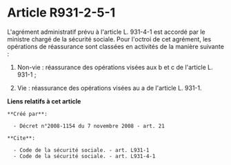 # Article R931-2-5-1

L'agrément administratif prévu à l'article L. 931-4-1 est accordé par le ministre chargé de la sécurité sociale. Pour
l'octroi de cet agrément, les opérations de réassurance sont classées en activités de la manière suivante : 

1. Non-vie : réassurance des opérations visées aux b et c de l'article L. 931-1 ; 

2. Vie : réassurance des opérations visées au a de l'article L. 931-1.

**Liens relatifs à cet article**

	**Créé par**:

	  - Décret n°2008-1154 du 7 novembre 2008 - art. 21

	**Cite**:

	  - Code de la sécurité sociale. - art. L931-1
	  - Code de la sécurité sociale. - art. L931-4-1
